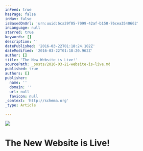 ```yaml
---
inFeed: true
hasPage: false
inNav: false
isBasedOnUrl: 'urn:uuid:6ca29f05-7099-42af-b150-76cea3540662'
inLanguage: null
starred: true
keywords: []
description: ''
datePublished: '2016-03-22T01:18:24.102Z'
dateModified: '2016-03-22T01:18:20.962Z'
author: []
title: 'The New Website is Live!'
sourcePath: _posts/2016-03-21-website-is-live.md
published: true
authors: []
publisher:
  name: ''
  domain: ''
  url: null
  favicon: null
_context: 'http://schema.org'
_type: Article

---
```

![](https://the-grid-user-content.s3-us-west-2.amazonaws.com/456f3e9d-88a9-4cc3-9e7d-ad4ff18df549.jpg)

# The New Website is Live!